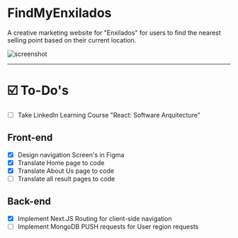 # FindMyEnxilados

A creative marketing website for "Enxilados" for users to find the nearest selling point based on their current location.

![screenshot](https://i.ibb.co/cxw79Kb/68747470733a2f2f692e6962622e636f2f73355a326e736b2f53637265656e73686f742d323032342d30322d30382d61742d.png)

---

# ☑️  To-Do's
- [ ] Take LinkedIn Learning Course "React: Software Arquitecture"

## Front-end
- [x] Design navigation Screen's in Figma
- [x] Translate Home page to code
- [x] Translate About Us page to code
- [ ] Translate all result pages to code

## Back-end
- [x] Implement Next.JS Routing for client-side navigation
- [ ] Implement MongoDB PUSH requests for User region requests
